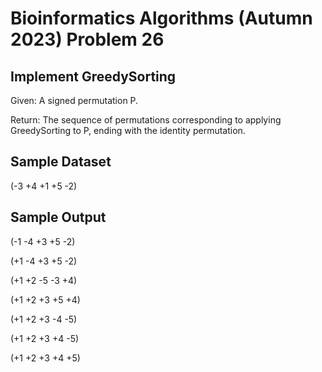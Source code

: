 # Bioinformatics Algorithms (Autumn 2023) Problem 26


##  Implement GreedySorting

Given: A signed permutation P.

Return: The sequence of permutations corresponding to applying GreedySorting to P, ending with the identity permutation.


## Sample Dataset

(-3 +4 +1 +5 -2)


## Sample Output

(-1 -4 +3 +5 -2)

(+1 -4 +3 +5 -2)

(+1 +2 -5 -3 +4)

(+1 +2 +3 +5 +4)

(+1 +2 +3 -4 -5)

(+1 +2 +3 +4 -5)

(+1 +2 +3 +4 +5)
